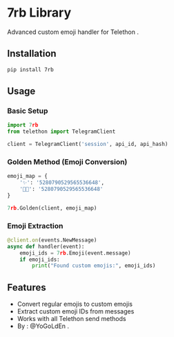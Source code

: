 # 7rb Library

Advanced custom emoji handler for Telethon .

## Installation
```bash
pip install 7rb
```

## Usage

### Basic Setup
```python
import 7rb
from telethon import TelegramClient

client = TelegramClient('session', api_id, api_hash)
```

### Golden Method (Emoji Conversion)
```python
emoji_map = {
    '✨': '5280790529565536648',
    '💃🏻': '5280790529565536648'
}

7rb.Golden(client, emoji_map)
```

### Emoji Extraction
```python
@client.on(events.NewMessage)
async def handler(event):
    emoji_ids = 7rb.Emoji(event.message)
    if emoji_ids:
        print("Found custom emojis:", emoji_ids)
```

## Features
- Convert regular emojis to custom emojis
- Extract custom emoji IDs from messages
- Works with all Telethon send methods
- By : @YoGoLdEn .